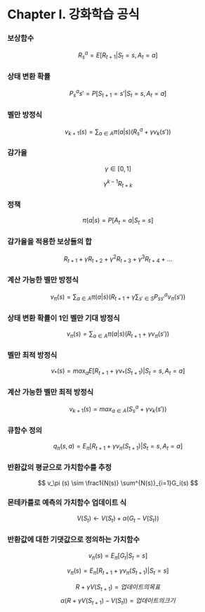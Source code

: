 # Chapter I. 강화학습 공식

### 보상함수
$$ R^a_s = E[R_{t+1} | S_t=s, A_t = a]$$

### 상태 변환 확률

$$P^a_ss' = P[S_{t+1} = s' | S_t = s, A_t = a]$$

### 벨만 방정식
$$ v_{k+1}(s) = \sum_{a \in A}\pi(a|s)(R_s^a + \gamma v_k(s')) $$

### 감가율

$$\gamma \in [0,1]$$

$$\gamma^{k-1}R_{t+k}$$

### 정책

$$\pi (a|s) = P[A_t = a | S_t = s]$$

### 감가율을 적용한 보상들의 합

$$ R_{t+1} + \gamma R_{t+2} + \gamma^2 R_{t+3} + \gamma^3 R_{t+4} + \dots $$

### 계산 가능한 벨만 방정식

$$ v_\pi (s) = \sum_{a \in A} \pi (a|s)\biggl(R_{t+1} + \gamma \sum_{s' \in S}P^a_{ss'}v_\pi(s')\biggl) $$

### 상태 변환 확률이 1인 벨만 기대 방정식

$$ v_\pi(s) = \sum_{a \in A} \pi(a|s) (R_{t+1} + \gamma v_\pi (s')) $$

### 벨만 최적 방정식

$$ v_*(s) = max_aE[R_{t+1} + \gamma v_*(S_{t+1}) | S_t = s, A_t = a] $$

### 계산 가능한 벨만 최적 방정식

$$ v_{k+1} (s) = max_{a \in A} (S^a_s + \gamma v_k(s')) $$

### 큐함수 정의

$$ q_\pi(s,a) = E_\pi[R_{t+1} + \gamma v_\pi(S_{t+1}) | S_t = s, A_t = a] $$

### 반환값의 평균으로 가치함수를 추정

$$ v_\pi (s) \sim \frac1{N(s)} \sum^{N(s)}_{i=1}G_i(s) $$

### 몬테카를로 예측의 가치함수 업데이트 식

$$ V(S_t) \leftarrow V(S_t) + \alpha(G_t - V(S_t)) $$

### 반환값에 대한 기댓값으로 정의하는 가치함수

$$ v_\pi(s) = E_\pi [G_t | S_t = s] $$

$$ v_\pi(s) = E_\pi[R_{t+1} + \gamma v_\pi(S_{t+1}) | S_t = s] $$

$$  R + \gamma V(S_{t+1}) = 업데이트의 목표$$
$$  \alpha(R + \gamma V(S_{t+1}) - V(S_t)) = 업데이트의 크기$$


